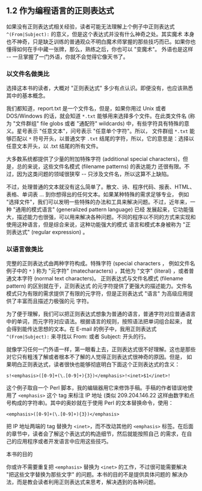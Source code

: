 ## 1.2 作为编程语言的正则表达式

如果没有正则表达式相关经验，读者可能无法理解上个例子中正则表达式 `^(From|Subject):` 的意义，但是这个表达式并没有什么神奇之处。其实魔术
本身也不神奇，只是缺乏训练的普通观众不明白魔术师掌握的那些技巧而已。如果你也懂得如何在手中藏一张牌，那么，熟练之后，你也可以 "变魔术"。
外语也是这样 -- 一旦掌握了一门外语，你就不会觉得它像天书了。

### 以文件名做类比

选择这本书的读者，大概对 "正则表达式" 多少有点认识。即便没有，也应该熟悉其中的基本概念。

我们都知道，report.txt 是一个文件名，但是，如果你用过 Unix 或者 DOS/Windows 的话，就会知道 `*.txt` 能够用来选择多个文件。在此类文件名
(称为 "文件群组" file globs 或者 "通配符" wildcards) 中，有些字符具有特殊的意义。星号表示 "任意文本"，问号表示 "任意单个字符"。所以，
文件群组 `*.txt` 能够匹配以 `*` 符号开头，以普通文字 `.txt` 结尾的字符，所以，它的意思是：选择以任意文本开头，以 .txt 结尾的所有文件。

大多数系统都提供了少量的附加特殊字符 (additional special characters)，但是，总的来说，这些文件名模式 (filename patterns) 的表达能力
还很有限。不过，因为这类问题的领域很狭窄 -- 只涉及文件名，所以这算不上缺陷。

不过，处理普通的文本就没有这么简单了。散文、诗、程序代码、报表、HTML、表格、单词表 ... 到你想得出的任何文本。如果某种特殊的需求足够专业，
例如 "选择文件"，我们可以发明一些特殊的办法和工具来解决问题。不过，近年来，一种 "通用的模式语言" (generalized pattern language) 已经
发展起来，它功能强大，描述能力也很强，可以用来解决各种问题。不同的程序以不同的方式来实现和使用这种语言，但是综合来说，这种功能强大的模式
语言和模式本身被称为 "正则表达式" (regular expression) 。

### 以语言做类比

完整的正则表达式由两种字符构成。特殊字符 (special characters ， 例如文件名例子中的 `*` ) 称为 "元字符" (matecharacters) ，其他为
"文字" (literal) ，或者普通文本字符 (normal text characters)。 正则表达式与文件名模式 (filename pattern) 的区别就在于，正则表达式
的元字符提供了更强大的描述能力。文件名模式只为有限的需求提供了有限的元字符，但是正则表达式 "语言" 为高级应用提供了丰富而且描述力极强的元
字符。

为了便于理解，我们可以把正则表达式想象为普通的语言，普通字符对应普通语言中的单词，而元字符对应语法。根据语言的规则，按照语法把单词组合起来，
就会得到能传达思想的文本。在 E-mail 的例子中，我用正则表达式 `^(From|Subject):` 来寻找以 From: 或者 Subject: 开头的行。

就像学习任何一门外语一样，第一眼看上去，正则表达式很不好理解。这也是那些对它只有粗浅了解或者根本不了解的人觉得正则表达式很神奇的原因。但是，
如果明白正则表达式，读者很快也能够彻底明白下面这个正则表达式的含义：

    s!<emphasis>([0-9]+(\.[0-9]+){3})</emphasis>!<inet>$1</inet>!

这个例子取自一个 Perl 脚本，我的编辑器用它来修饰手稿。手稿的作者错误地使用了 `<emphasis>` 这个 tag 来标注 IP 地址
(类似 209.204.146.22 这样由数字和点号构成的字符串)。其中的奥妙就在于使用 Perl 的文本替换命令，使用：

    <emphasis>([0-9]+(\.[0-9]+){3})</emphasis>

把 IP 地址两端的 tag 替换为 `<inet>`，而不改动其他的 `<emphasis>` 标签。在后面的章节中，读者会了解这个表达式的构造细节，然后就能按照自己
的需求，在自己的应用程序或者开发语言中应用这些技巧。

本书的目的

你或许不需要重复把 `<emphasis>` 替换为 `<inet>` 的工作，不过很可能需要解决 "把这些文字替换为那些文字" 的问题。本书的目的不是提供具体问题的
解决办法，而是教会读者利用正则表达式来思考，解决遇到的各种问题。

